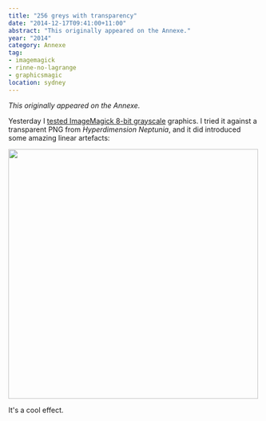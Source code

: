 ```yaml
---
title: "256 greys with transparency"
date: "2014-12-17T09:41:00+11:00"
abstract: "This originally appeared on the Annexe."
year: "2014"
category: Annexe
tag:
- imagemagick
- rinne-no-lagrange
- graphicsmagic
location: sydney
---
```

*This originally appeared on the Annexe.*

Yesterday I [tested ImageMagick 8-bit grayscale] graphics. I tried it against a transparent PNG from *Hyperdimension Neptunia*, and it did introduced some amazing linear artefacts:

<p><img src="https://rubenerd.com/files/museum/imagemagick-8bit-test-purpleheart@2x.png" alt="" style="width:500px; height:500px;" /></p>

It's a cool effect.

[tested ImageMagick 8-bit grayscale]: https://rubenerd.com/converting-down-pngs-to-256-greys/
